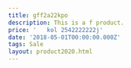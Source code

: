```yaml
---
title: gff2a22kpo
description: This is a f product.
price: '   kol 2542222222j'
date: '2018-05-01T00:00:00.000Z'
tags: Sale
layout: product2020.html
---
```


